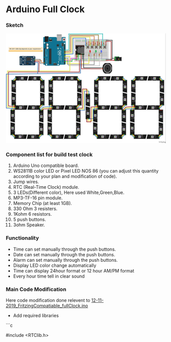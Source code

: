 # Arduino Full Clock
### **Sketch** 
![Arduino Full Clock](https://raw.githubusercontent.com/networkdisa/Full-Functional-Clock-Arduino/master/fritzing%20sketch_bb.jpg)

### **Component list for build test clock** 
<ol>
  <li>Arduino Uno compatible board.</li>
  <li>WS2811B color LED or Pixel LED NOS 86 (you can adjust this quantity according to your plan and modification of code).</li>
  <li>Jump wires.</li>
  <li>RTC (Real-Time Clock) module.</li>
  <li>3 LEDs(Different color), Here used White,Green,Blue.</li>
  <li>MP3-TF-16 pin module.</li>
  <li>Memory Chip (at least 1GB).</li>
  <li>330 Ohm 3 resisters.</li>
  <li>1Kohm 6 resistors.</li>
  <li>5 push buttons.</li>
  <li>3ohm Speaker.</li>
</ol>

### **Functionality** 
  <ul>
    <li>Time can set manually through the push buttons.</li>
    <li>Date can set manually through the push buttons.</li>
    <li>Alarm can set manually through the push buttons.</li>
    <li>Display LED color change automatically</li>
    <li>Time can display 24hour format or 12 hour AM/PM format</li>
    <li>Every hour time tell in clear sound</li>
  </ul>

### **Main Code Modification** 
Here code modification done relevent to [12-11-2019_FritzingCompatiable_fullClock.ino](https://github.com/networkdisa/Full-Functional-Clock-Arduino/blob/master/12-11-2019_FritzingCompatiable_fullClock.ino "compatiable file")

<ul>
    <li>Add required libraries </li>
</ul>
```c

#include <RTClib.h>

```
